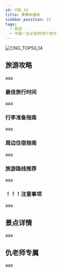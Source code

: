 ```yaml
---
id: CNG_14
title: 黄果树瀑布
sidebar_position: 15
tags:
  - 拾柒
  - 中国一生必去的50个地方
---
```

![CNG_TOP50_14](/img/love/CNG_TOP50/14.png)

## 旅游攻略

aaa

### 最佳旅行时间

aaa

### 行李准备指南

aaa

### 周边住宿指南

aaa

### 旅游路线推荐

aaa

### ！！！注意事项

aaa

## 景点详情

aaa

## 仇老师专属

aaa
